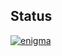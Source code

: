 ## Status

[![enigma](https://catalog.flipperzero.one/application/enigma/widget)](https://catalog.flipperzero.one/application/enigma/page)